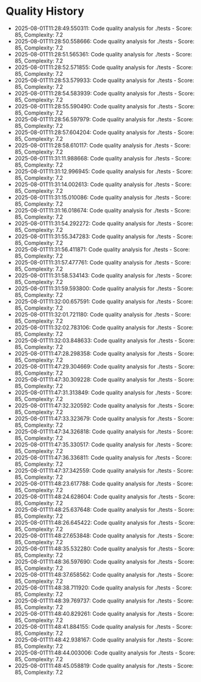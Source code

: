 # Quality History

- 2025-08-01T11:28:49.550311: Code quality analysis for ./tests - Score: 85, Complexity: 7.2
- 2025-08-01T11:28:50.558666: Code quality analysis for ./tests - Score: 85, Complexity: 7.2
- 2025-08-01T11:28:51.565361: Code quality analysis for ./tests - Score: 85, Complexity: 7.2
- 2025-08-01T11:28:52.571855: Code quality analysis for ./tests - Score: 85, Complexity: 7.2
- 2025-08-01T11:28:53.579933: Code quality analysis for ./tests - Score: 85, Complexity: 7.2
- 2025-08-01T11:28:54.583939: Code quality analysis for ./tests - Score: 85, Complexity: 7.2
- 2025-08-01T11:28:55.590490: Code quality analysis for ./tests - Score: 85, Complexity: 7.2
- 2025-08-01T11:28:56.597979: Code quality analysis for ./tests - Score: 85, Complexity: 7.2
- 2025-08-01T11:28:57.604204: Code quality analysis for ./tests - Score: 85, Complexity: 7.2
- 2025-08-01T11:28:58.610117: Code quality analysis for ./tests - Score: 85, Complexity: 7.2
- 2025-08-01T11:31:11.988668: Code quality analysis for ./tests - Score: 85, Complexity: 7.2
- 2025-08-01T11:31:12.996945: Code quality analysis for ./tests - Score: 85, Complexity: 7.2
- 2025-08-01T11:31:14.002613: Code quality analysis for ./tests - Score: 85, Complexity: 7.2
- 2025-08-01T11:31:15.010086: Code quality analysis for ./tests - Score: 85, Complexity: 7.2
- 2025-08-01T11:31:16.018674: Code quality analysis for ./tests - Score: 85, Complexity: 7.2
- 2025-08-01T11:31:54.292272: Code quality analysis for ./tests - Score: 85, Complexity: 7.2
- 2025-08-01T11:31:55.347283: Code quality analysis for ./tests - Score: 85, Complexity: 7.2
- 2025-08-01T11:31:56.411871: Code quality analysis for ./tests - Score: 85, Complexity: 7.2
- 2025-08-01T11:31:57.477761: Code quality analysis for ./tests - Score: 85, Complexity: 7.2
- 2025-08-01T11:31:58.534143: Code quality analysis for ./tests - Score: 85, Complexity: 7.2
- 2025-08-01T11:31:59.593800: Code quality analysis for ./tests - Score: 85, Complexity: 7.2
- 2025-08-01T11:32:00.657591: Code quality analysis for ./tests - Score: 85, Complexity: 7.2
- 2025-08-01T11:32:01.721180: Code quality analysis for ./tests - Score: 85, Complexity: 7.2
- 2025-08-01T11:32:02.783106: Code quality analysis for ./tests - Score: 85, Complexity: 7.2
- 2025-08-01T11:32:03.848633: Code quality analysis for ./tests - Score: 85, Complexity: 7.2
- 2025-08-01T11:47:28.298358: Code quality analysis for ./tests - Score: 85, Complexity: 7.2
- 2025-08-01T11:47:29.304669: Code quality analysis for ./tests - Score: 85, Complexity: 7.2
- 2025-08-01T11:47:30.309228: Code quality analysis for ./tests - Score: 85, Complexity: 7.2
- 2025-08-01T11:47:31.313849: Code quality analysis for ./tests - Score: 85, Complexity: 7.2
- 2025-08-01T11:47:32.320592: Code quality analysis for ./tests - Score: 85, Complexity: 7.2
- 2025-08-01T11:47:33.323679: Code quality analysis for ./tests - Score: 85, Complexity: 7.2
- 2025-08-01T11:47:34.326818: Code quality analysis for ./tests - Score: 85, Complexity: 7.2
- 2025-08-01T11:47:35.330517: Code quality analysis for ./tests - Score: 85, Complexity: 7.2
- 2025-08-01T11:47:36.336811: Code quality analysis for ./tests - Score: 85, Complexity: 7.2
- 2025-08-01T11:47:37.342559: Code quality analysis for ./tests - Score: 85, Complexity: 7.2
- 2025-08-01T11:48:23.617788: Code quality analysis for ./tests - Score: 85, Complexity: 7.2
- 2025-08-01T11:48:24.628604: Code quality analysis for ./tests - Score: 85, Complexity: 7.2
- 2025-08-01T11:48:25.637648: Code quality analysis for ./tests - Score: 85, Complexity: 7.2
- 2025-08-01T11:48:26.645422: Code quality analysis for ./tests - Score: 85, Complexity: 7.2
- 2025-08-01T11:48:27.653848: Code quality analysis for ./tests - Score: 85, Complexity: 7.2
- 2025-08-01T11:48:35.532280: Code quality analysis for ./tests - Score: 85, Complexity: 7.2
- 2025-08-01T11:48:36.597690: Code quality analysis for ./tests - Score: 85, Complexity: 7.2
- 2025-08-01T11:48:37.658562: Code quality analysis for ./tests - Score: 85, Complexity: 7.2
- 2025-08-01T11:48:38.711920: Code quality analysis for ./tests - Score: 85, Complexity: 7.2
- 2025-08-01T11:48:39.769737: Code quality analysis for ./tests - Score: 85, Complexity: 7.2
- 2025-08-01T11:48:40.829261: Code quality analysis for ./tests - Score: 85, Complexity: 7.2
- 2025-08-01T11:48:41.884155: Code quality analysis for ./tests - Score: 85, Complexity: 7.2
- 2025-08-01T11:48:42.938167: Code quality analysis for ./tests - Score: 85, Complexity: 7.2
- 2025-08-01T11:48:44.003006: Code quality analysis for ./tests - Score: 85, Complexity: 7.2
- 2025-08-01T11:48:45.058819: Code quality analysis for ./tests - Score: 85, Complexity: 7.2
